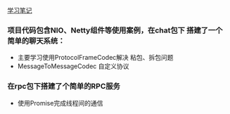 [学习笔记](https://github.com/A-linna/netty-study/wiki)

### 项目代码包含NIO、Netty组件等使用案例，在chat包下 搭建了一个简单的聊天系统：
- 主要学习使用ProtocolFrameCodec解决 粘包、拆包问题
- MessageToMessageCodec 自定义协议
### 在rpc包下搭建了个简单的RPC服务
- 使用Promise完成线程间的通信
